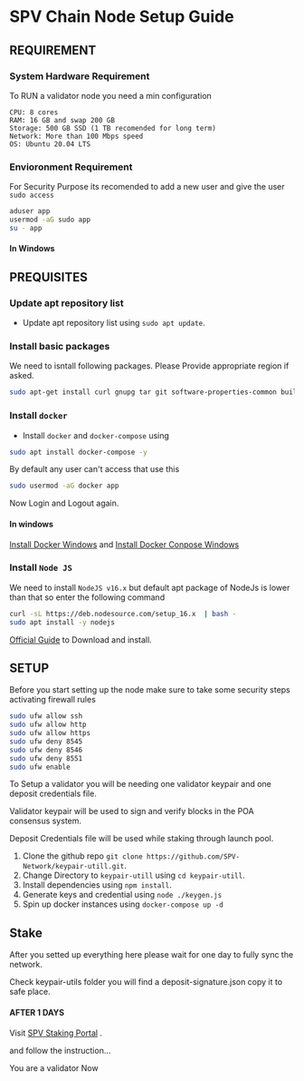 # SPV Chain Node Setup Guide

## REQUIREMENT

### System Hardware Requirement

To RUN a validator node you need a min configuration

```text
CPU: 8 cores
RAM: 16 GB and swap 200 GB
Storage: 500 GB SSD (1 TB recomended for long term)
Network: More than 100 Mbps speed
OS: Ubuntu 20.04 LTS
```

### Envioronment Requirement

For Security Purpose its recomended to add a new user and give the user `sudo access`

```bash
aduser app
usermod -aG sudo app
su - app
```

#### In Windows

## PREQUISITES

### Update apt repository list

- Update apt repository list using `sudo apt update`.

### Install basic packages

We need to isntall following packages. Please Provide appropriate region if asked.

```bash
sudo apt-get install curl gnupg tar git software-properties-common build-essential -y
```

### Install `docker`

- Install `docker` and `docker-compose` using

```bash
sudo apt install docker-compose -y
```

By default any user can't access that use this

```bash
sudo usermod -aG docker app
```

Now Login and Logout again.

#### In windows

[Install Docker Windows](https://docs.docker.com/desktop/install/windows-install/) and [Install Docker Conpose Windows](https://docs.docker.com/compose/install/other/)

### Install `Node JS`

We need to install `NodeJS v16.x` but default apt package of NodeJs is lower than that so enter the following command

```bash
curl -sL https://deb.nodesource.com/setup_16.x  | bash -
sudo apt install -y nodejs
```

[Official Guide](https://nodejs.dev/en/download) to Download and install.

## SETUP

Before you start setting up the node make sure to take some security steps activating firewall rules

```bash
sudo ufw allow ssh
sudo ufw allow http
sudo ufw allow https
sudo ufw deny 8545
sudo ufw deny 8546
sudo ufw deny 8551
sudo ufw enable
```

To Setup a validator you will be needing one validator keypair and one deposit credentials file.

Validator keypair will be used to sign and verify blocks in the POA consensus system.

Deposit Credentials file will be used while staking through launch pool.

1. Clone the github repo `git clone https://github.com/SPV-Network/keypair-utill.git`.
2. Change Directory to `keypair-utill` using `cd keypair-utill`.
3. Install dependencies using `npm install`.
4. Generate keys and credential using `node ./keygen.js`
5. Spin up docker instances using `docker-compose up -d`

## Stake

After you setted up everything here please wait for one day to fully sync the network.

Check keypair-utils folder you will find a deposit-signature.json copy it to safe place.

#### AFTER 1 DAYS

Visit [SPV Staking Portal](https://stake.spvnetwork.io) .

and follow the instruction...

You are a validator Now
